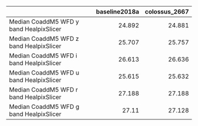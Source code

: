 |                                         |   baseline2018a |   colossus_2667 |
|:----------------------------------------|----------------:|----------------:|
| Median CoaddM5 WFD y band HealpixSlicer |          24.892 |          24.881 |
| Median CoaddM5 WFD z band HealpixSlicer |          25.707 |          25.757 |
| Median CoaddM5 WFD i band HealpixSlicer |          26.613 |          26.636 |
| Median CoaddM5 WFD u band HealpixSlicer |          25.615 |          25.632 |
| Median CoaddM5 WFD r band HealpixSlicer |          27.188 |          27.188 |
| Median CoaddM5 WFD g band HealpixSlicer |          27.11  |          27.128 |
